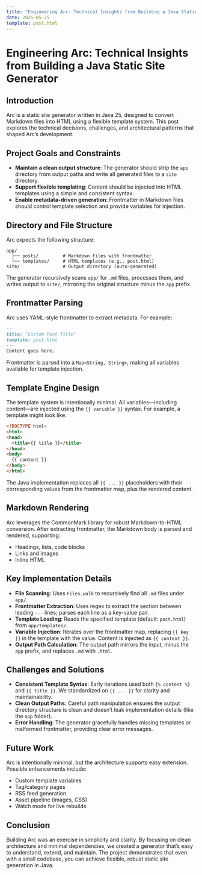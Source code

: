 ```yaml
---
title: "Engineering Arc: Technical Insights from Building a Java Static Site Generator"
date: 2025-05-25
template: post.html
---
```


# Engineering Arc: Technical Insights from Building a Java Static Site Generator

## Introduction

Arc is a static site generator written in Java 25, designed to convert Markdown files into HTML using a flexible template system. This post explores the technical decisions, challenges, and architectural patterns that shaped Arc’s development.

## Project Goals and Constraints

- **Maintain a clean output structure**: The generator should strip the `app` directory from output paths and write all generated files to a `site` directory.
- **Support flexible templating**: Content should be injected into HTML templates using a simple and consistent syntax.
- **Enable metadata-driven generation**: Frontmatter in Markdown files should control template selection and provide variables for injection.

## Directory and File Structure

Arc expects the following structure:

```
app/
  ├── posts/         # Markdown files with frontmatter
  └── templates/     # HTML templates (e.g., post.html)
site/                # Output directory (auto-generated)
```

The generator recursively scans `app/` for `.md` files, processes them, and writes output to `site/`, mirroring the original structure minus the `app` prefix.

## Frontmatter Parsing

Arc uses YAML-style frontmatter to extract metadata. For example:

```markdown
---
title: "Custom Post Title"
template: post.html
---
Content goes here.
```

Frontmatter is parsed into a `Map<String, String>`, making all variables available for template injection.

## Template Engine Design

The template system is intentionally minimal. All variables—including content—are injected using the `{{ variable }}` syntax. For example, a template might look like:

```html
<!DOCTYPE html>
<html>
<head>
  <title>{{ title }}</title>
</head>
<body>
  {{ content }}
</body>
</html>
```

The Java implementation replaces all `{{ ... }}` placeholders with their corresponding values from the frontmatter map, plus the rendered content.

## Markdown Rendering

Arc leverages the CommonMark library for robust Markdown-to-HTML conversion. After extracting frontmatter, the Markdown body is parsed and rendered, supporting:
- Headings, lists, code blocks
- Links and images
- Inline HTML

## Key Implementation Details

- **File Scanning**: Uses `Files.walk` to recursively find all `.md` files under `app/`.
- **Frontmatter Extraction**: Uses regex to extract the section between leading `---` lines; parses each line as a key-value pair.
- **Template Loading**: Reads the specified template (default: `post.html`) from `app/templates/`.
- **Variable Injection**: Iterates over the frontmatter map, replacing `{{ key }}` in the template with the value. Content is injected as `{{ content }}`.
- **Output Path Calculation**: The output path mirrors the input, minus the `app` prefix, and replaces `.md` with `.html`.

## Challenges and Solutions

- **Consistent Template Syntax**: Early iterations used both `{% content %}` and `{{ title }}`. We standardized on `{{ ... }}` for clarity and maintainability.
- **Clean Output Paths**: Careful path manipulation ensures the output directory structure is clean and doesn’t leak implementation details (like the `app` folder).
- **Error Handling**: The generator gracefully handles missing templates or malformed frontmatter, providing clear error messages.

## Future Work

Arc is intentionally minimal, but the architecture supports easy extension. Possible enhancements include:
- Custom template variables
- Tag/category pages
- RSS feed generation
- Asset pipeline (images, CSS)
- Watch mode for live rebuilds

## Conclusion

Building Arc was an exercise in simplicity and clarity. By focusing on clean architecture and minimal dependencies, we created a generator that’s easy to understand, extend, and maintain. The project demonstrates that even with a small codebase, you can achieve flexible, robust static site generation in Java.


